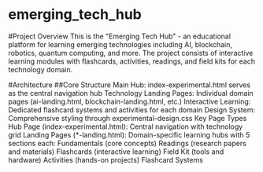 # emerging_tech_hub
#Project Overview
This is the "Emerging Tech Hub" - an educational platform for learning emerging technologies including AI, blockchain, robotics, quantum computing, and more. The project consists of interactive learning modules with flashcards, activities, readings, and field kits for each technology domain.

#Architecture
##Core Structure
Main Hub: index-experimental.html serves as the central navigation hub
Technology Landing Pages: Individual domain pages (ai-landing.html, blockchain-landing.html, etc.)
Interactive Learning: Dedicated flashcard systems and activities for each domain
Design System: Comprehensive styling through experimental-design.css
Key Page Types
Hub Page (index-experimental.html): Central navigation with technology grid
Landing Pages (*-landing.html): Domain-specific learning hubs with 5 sections each:
Fundamentals (core concepts)
Readings (research papers and materials)
Flashcards (interactive learning)
Field Kit (tools and hardware)
Activities (hands-on projects)
Flashcard Systems 
